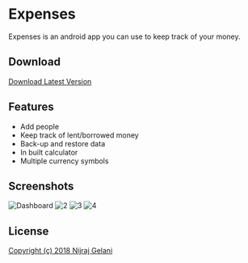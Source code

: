 # Expenses

Expenses is an android app you can use to keep track of your money.

## Download
[Download Latest Version](https://github.com/GelaniNijraj/Expenses/releases/download/beta/app-release.apk)

## Features
- Add people
- Keep track of lent/borrowed money
- Back-up and restore data
- In built calculator
- Multiple currency symbols

## Screenshots

![Dashboard](screenshots/1.png)
![2](screenshots/2.png)
![3](screenshots/3.png)
![4](screenshots/4.png)

## License
[Copyright (c) 2018 Nijraj Gelani](LICENSE)
